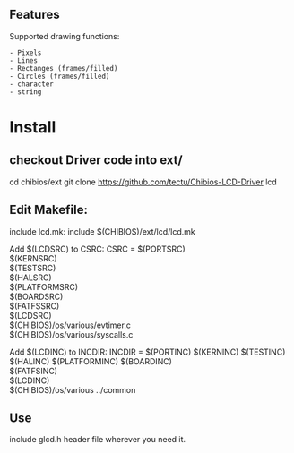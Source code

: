 ## Features

Supported drawing functions:

	- Pixels
	- Lines
	- Rectanges (frames/filled)
	- Circles (frames/filled)
	- character
	- string




# Install

## checkout Driver code into ext/
cd chibios/ext
git clone https://github.com/tectu/Chibios-LCD-Driver lcd

## Edit Makefile:
include lcd.mk:
	include $(CHIBIOS)/ext/lcd/lcd.mk

Add $(LCDSRC) to CSRC:
	CSRC = $(PORTSRC) \
	       $(KERNSRC) \
	       $(TESTSRC) \
	       $(HALSRC) \
	       $(PLATFORMSRC) \
	       $(BOARDSRC) \
	       $(FATFSSRC) \
	       $(LCDSRC) \
	       $(CHIBIOS)/os/various/evtimer.c \
	       $(CHIBIOS)/os/various/syscalls.c

Add $(LCDINC) to INCDIR:
	INCDIR = $(PORTINC) $(KERNINC) $(TESTINC) \
	         $(HALINC) $(PLATFORMINC) $(BOARDINC) \
	         $(FATFSINC) \
	         $(LCDINC) \
	         $(CHIBIOS)/os/various ../common

## Use
include glcd.h header file wherever you need it.

